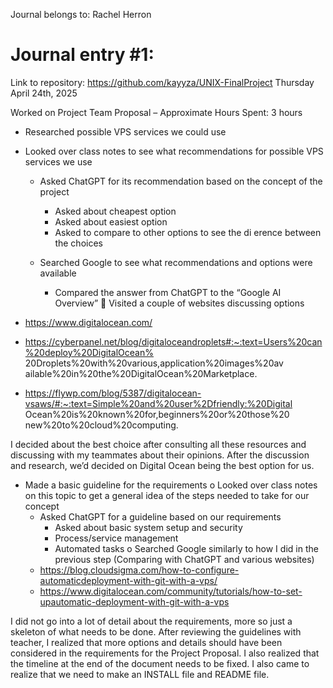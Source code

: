 Journal belongs to: Rachel Herron 
# Journal entry #1:
Link to repository: https://github.com/kayyza/UNIX-FinalProject 
Thursday April 24th, 2025 
 
Worked on Project Team Proposal – Approximate Hours Spent: 3 hours 

- Researched possible VPS services we could use 
- Looked over class notes to see what recommendations for possible VPS services we use 
    - Asked ChatGPT for its recommendation based on the concept of the project 
        -	Asked about cheapest option 
        -	Asked about easiest option 
        -	Asked to compare to other options to see the di	erence between the choices 
        
    - Searched Google to see what recommendations and options were available 
        -	Compared the answer from ChatGPT to the “Google AI Overview”  Visited a couple of websites discussing options 
 
-	https://www.digitalocean.com/ 
 
-	https://cyberpanel.net/blog/digitaloceandroplets#:~:text=Users%20can%20deploy%20DigitalOcean% 20Droplets%20with%20various,application%20images%20av ailable%20in%20the%20DigitalOcean%20Marketplace. 
 
 
-	https://flywp.com/blog/5387/digitalocean-vsaws/#:~:text=Simple%20and%20user%2Dfriendly:%20Digital Ocean%20is%20known%20for,beginners%20or%20those%20 new%20to%20cloud%20computing. 
 
I decided about the best choice after consulting all these resources and discussing with my teammates about their opinions. After the discussion and research, we’d decided on Digital Ocean being the best option for us.  
- Made a basic guideline for the requirements o Looked over class notes on this topic to get a general idea of the steps needed to take for our concept 
    - Asked ChatGPT for a guideline based on our requirements 
        -	Asked about basic system setup and security 
        -	Process/service management 
        -	Automated tasks o Searched Google similarly to how I did in the previous step (Comparing with 
ChatGPT and various websites) 
    -	https://blog.cloudsigma.com/how-to-configure-automaticdeployment-with-git-with-a-vps/ 
    -	https://www.digitalocean.com/community/tutorials/how-to-set-upautomatic-deployment-with-git-with-a-vps 
    
I did not go into a lot of detail about the requirements, more so just a skeleton of what needs to be done. After reviewing the guidelines with teacher, I realized that more options and details should have been considered in the requirements for the Project Proposal. I also realized that the timeline at the end of the document needs to be fixed. I also came to realize that we need to make an INSTALL file and README file.  

